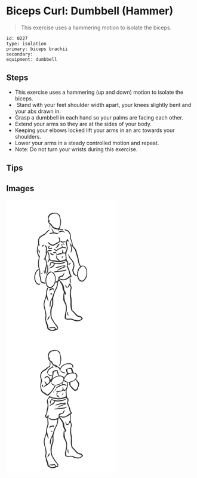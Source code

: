 # Biceps Curl: Dumbbell (Hammer)
> This exercise uses a hammering motion to isolate the biceps.

``` 
id: 0227 
type: isolation 
primary: biceps brachii 
secondary:  
equipment: dumbbell 
``` 

## Steps

 - This exercise uses a hammering (up and down) motion to isolate the biceps.
 -  Stand with your feet shoulder width apart, your knees slightly bent and your abs drawn in.
 - Grasp a dumbbell in each hand so your palms are facing each other.
 - Extend your arms so they are at the sides of your body.
 - Keeping your elbows locked lift your arms in an arc towards your shoulders.
 - Lower your arms in a steady controlled motion and repeat.
 - Note: Do not turn your wrists during this exercise.

## Tips


## Images

<svg width="221pt" height="275pt" viewBox="0 0 221 275" xmlns="http://www.w3.org/2000/svg"><g fill="#FFF"><path d="M0 0h221v275H0V0m84.04 34.69c-.33 5.22-.79 11.46 3.41 15.35-.07 3.02-.09 6.04-.1 9.06.87-3.01 1.46-6.13.74-9.25 2.33 1.86 3.24 4.78 5.14 6.98 3.19 2.42 7.21 3.68 11.22 3.55.27 1.39.77 2.69 1.52 3.89.01-.98.04-2.94.05-3.91 2.98 1.03 6.14 1.69 9.27.8-2.25-1.89-5.34-1.4-8.02-1.88 1.41-3.94 2.14-8.08 2.7-12.22.66-4.53-1.21-8.83-1.83-13.25-.7-4.31-5.05-6.62-9.05-7.07-5.95-.81-13.4 1.52-15.05 7.95m6.76 23.29c1.07 2.73 2.09 5.48 3.28 8.16-2.44.49-4.87.99-7.31 1.43.24.44.74 1.31.98 1.75 4.04-1.14 8.38-1.8 12.44-.35 2.06 1.19 3.8-.57 5.47-1.6-.91.03-2.72.08-3.62.1-2.28-.79-4.66-1.21-7.05-1.49.6-3.55-2.51-5.94-4.16-8.69-.01.17-.03.52-.03.69M77.45 68.64c-4.26 1.69-8.07 4.31-11.29 7.56-2.78 3.68-2.18 8.45-1.96 12.74-1.6 4.83-2.61 9.88-2.71 14.98-.21 5.33 4.86 9.56 3.59 14.97-1.45 6.64-1.75 13.68.33 20.22-6.31 3.01-8.66 10.43-9.09 16.92-.01 5.08 1.41 10.77 5.59 14.02 1.97 1.58 5.97 2.13 6.79-.94-2.4.02-5.32.39-7.06-1.68-4.46-5.1-4.23-12.8-2.2-18.89 1.03-3.49 3.76-5.99 6.45-8.27 1.79 5.11-.52 10.59 1.49 15.63.94 2.93.82 6.07 1.6 9.03 1.68 3.71 6.34 3.52 9.72 4.3-.91-3.52-5.18-2.98-7.89-4.13-.62-3.43-.71-6.97-1.94-10.27-1.33-3.21-.14-6.7-.63-10.03-.65-4.99-2.68-9.73-2.71-14.82-.42-6.07 1.5-11.93 2.24-17.9-.42.37-1.25 1.11-1.67 1.48-1.09-4.18-3.76-8.2-2.8-12.69.53-3.11.82-6.27 1.64-9.32.51.62 1.53 1.85 2.04 2.47-.34-5.86-3.55-13.56 2.19-17.81 3.11-3.54 8.42-4.09 11-8.16 1.95-2.98 5.98-4.28 6.91-7.93-4.01 1.84-6.81 5.27-9.63 8.52m38.72-7.9c3.8 1.94 8.84 3.03 10.62 7.41 2.07 3.21 1.34 7.1 1.66 10.69 1.65 4.02 3.72 8.01 3.3 12.53-.54-.08-1.62-.26-2.16-.34-.48-1.8-1.05-3.58-1.7-5.32-.79 3.99 1.78 7.5 2.64 11.24.04 3.39-1 6.71-.74 10.11 2.63-4.09 3.14-9.44.97-13.84.34-.6.7-1.2 1.06-1.8.77 4.79 5.83 7.05 6.89 11.71 1.85 7.34 4.75 14.42 5.81 21.95.7 3.41 1.77 6.98 4.27 9.55-5.18 4.34-6.83 11.59-6.08 18.07-1.6-.94-3.28-1.76-4.84-2.77-1.23-2.13-2.43-4.43-2.84-6.87.12-4.13 2.69-7.93 1.75-12.15-.18-5.43-4.19-9.42-7.51-13.28-1.73-2.72-2.91-5.78-4.81-8.42.28 3.24 1.36 6.46 3.12 9.19 3.29 3.8 7.06 7.73 7.38 13.05 1.09 4.21-2.96 7.75-2.08 11.94.6 2.33 1.53 4.55 2.19 6.87 2 1.37 4.06 2.66 6 4.12l-.08-2.08c2.74 2.91 2.75 7.38 5.61 10.23 2.22 2.56 6.34 3.5 9.09 1.22 5-3.9 7.21-10.54 6.99-16.72.1-4.42-1.01-9.27-4.37-12.36-2.45-1.75-5.96-2.34-8.63-.72-1.13-3.72-3.57-7.02-3.84-11-.37-3.53-.83-7.06-2.12-10.39-1.52-4.07-1.79-8.53-3.76-12.43-1.42-2.86-4.45-4.5-5.92-7.31-.94-2.93-.88-6.08-1.88-9-.76-2.58-2.46-4.95-2.29-7.75-.02-3.12-.06-6.42-1.82-9.13-2.07-4.21-7.14-7.49-11.88-6.2m-11.4 5.66c3.11-.85 6.18-2.16 9.48-1.93 1.2 1.41 3.08 1.75 4.72 2.42-1.96-1.44-3.77-3.09-5.88-4.31-3.04.08-7.02.62-8.32 3.82m.22 8.06c.34 2.35 1.03 4.63 1.88 6.84-.78 1.64-.71 4.26-2.93 4.64-4.29.97-7.34 5.48-12.02 4.79-3.17-.99-5.27-3.83-8.09-5.44.47 3.82 4.29 6.05 7.53 7.35 5.15 1.39 8.33-3.59 12.86-4.73 1.95-.49 2.86-2.39 3.63-4.05 1.83-3.25-.47-7.12-2.86-9.4m17.04 5.33c-.58 1.69-1.18 3.36-1.78 5.03-2.25-1.31-4.66-.41-7.02-.14-1.32-.32-2.53-.95-3.78-1.46-.18.46-.55 1.38-.73 1.85 3.45 2.17 7.3.99 10.9-.1.39 3.7 1.49 7.28 2.02 10.95.68 3.93-1.8 7.32-3.49 10.63l-3.01.42c-.47-2.4-1.34-4.69-2.29-6.94-.11 2.64-.3 5.29-.91 7.87-3.05.22-6.29-.01-8.86 1.97-1.21-.55-2.42-1.09-3.64-1.61 1.04 3.03 4.28 3.98 6.83 2.12 2.8 0 5.47-.77 7.74-2.41l3 1.26c.33-.64.99-1.91 1.33-2.55.44 4.36 1.01 8.72 1.4 13.09-3.66 2.08-7.84 2.66-11.84 3.77-.55-.77-1.06-1.55-1.56-2.33-1.62-1.29-3.09-2.75-4.46-4.29.1-1.56 1.14-3.29-.01-4.69-.54.14-1.62.43-2.17.58l1.36.76c-1.94 3.58.99 7.91 4.69 8.61-.72.43-1.44.87-2.15 1.3-5.33-1.8-11.68.15-16.23-3.81-.63-2.21-.23-4.6-.54-6.88-.12-3.4-1.81-6.44-3.06-9.51 2.68.54 5.42.37 8.13.28-.7-.79-1.41-1.58-2.18-2.29-1.7.23-3.4.54-5.12.31-.82.84-1.67 1.65-2.44 2.55.78 2.76 2.68 5.11 3.11 7.98.09 2.74.04 5.5.48 8.22-1.22 2.41-2.63 4.71-3.85 7.12 1.64-1.95 5.01-3.14 4.81-6.13 4.26 3.89 10.15 3.12 15.4 4.05 5.81 1.22 11.58-1.03 17.11-2.6 1.13 1.17 2.3 2.31 3.49 3.42-.11 2.63-.79 5.19-1.04 7.8 1.54 4.36 4.01 8.42 4.56 13.09.2 2.31 1.33 4.31 2.73 6.11-4.32 1.77-7.31 5.91-12 6.88-3.29 1-6.55-.59-9.75-1.21 1.18 1.79 3.05 3.2 5.25 3.35 5.69.55 10.99-2.51 15.2-6.05.04 3.49.17 6.99-.07 10.48.54.26 1.6.78 2.14 1.04-.08-3.95-.44-7.89-1.16-11.77.78-.33 2.34-.99 3.11-1.32-.94-2.56-2.85-4.71-3.27-7.45-.88-4.93-3.2-9.44-4.99-14.08.46-1.98 1.33-3.91 1.35-5.96-.02-2.82-3.37-4.16-3.36-6.97-.6-4.37-.81-8.8-.47-13.2.28-3.84 3.54-7.19 2.46-11.16-.86-3.94-1.79-7.92-1.6-11.99 1.63.2 3.24.52 4.86.76-1.38-1.65-2.89-3.21-3.82-5.17-.2.1-.61.31-.81.42m-10.54 10.36c-.53.13-1.59.38-2.11.51 1.84 1.09 2.84 2.75 2.56 4.93-2.13 1.18-4.82 1.18-6.48 3.17-.52.1-1.56.31-2.08.42-.67.87-1.35 1.74-2.02 2.61-1.9-.89-3.75-1.87-5.64-2.77.66 2.95 3.38 4.06 6.01 4.77.54-.82 1.08-1.64 1.63-2.45 3.1-1.38 6.21-2.76 9.31-4.17 2.9.12 5.78.5 8.61 1.13-1.68-2.78-4.86-2.93-7.75-2.83-.62-1.75-1.48-3.4-2.41-5 2.29-.13 4.59-.21 6.89-.24-1.29-.66-2.42-1.9-3.93-1.91-.9.55-1.77 1.16-2.59 1.83m-11.95 5.98c.13.61.27 1.22.4 1.83.59-.74 1.18-1.47 1.76-2.2l1.91-.72c1.31-2.2 2.91-4.22 4.37-6.32-4.43.17-5.04 5.48-8.44 7.41m-27.13-4.22l-.08 3.52c1.64-1.55 3.32-3.06 4.86-4.72-1.61.33-3.2.75-4.78 1.2m5.4.98c.84 1.95 2.49 3.81 2.01 6.09-.5 3.31-.47 6.66-.33 10.01.37 4.83-3.99 8.51-3.54 13.34.49-.82 1.47-2.47 1.97-3.29 2.46 6 2.86 12.97.53 19.07-1.13 4.34-.43 9.83 3 12.98-.55-4.22-2.54-8.52-1.11-12.77 2.06-5.89 1.47-12.4-.44-18.25-.26-1.17-1-2.4-.47-3.61 1.13-3.25 1.71-6.66 2.92-9.88-.34-.42-1-1.26-1.33-1.68.67-4.26 1.34-8.81-1.07-12.7-.54.18-1.61.52-2.14.69m6.12 2.21l.04 2.9c2.43 1.17 5.18 1.97 7.77.74 1.04-3.03-2.37-1.34-3.86-.96-.78-.46-2.34-1.38-3.12-1.83.71-.43 2.12-1.28 2.82-1.71l-.66-1.11c-1 .66-1.99 1.32-2.99 1.97m-19.39 5.11c.47 2.83.03 6.12 2.05 8.43 1.3-3.05.77-6.46-2.05-8.43m29.83 5.53c.07.43.22 1.29.3 1.72 2.4.75 4.85.28 6-2.17-2.1.17-4.2.35-6.3.45m-.34 6.61l1.79-1.79c-2.55-.89-4.91-2.24-7.07-3.86-1 3.45 2.87 4.48 5.28 5.65m20.85.86c-1.92.83-4.21 2.24-2.74 4.6.98-1.5 1.92-3.01 2.74-4.6m-25.24 12.03c-1.26 3-3.38 6.32-1.61 9.57.68-2.7 1.44-5.38 2.63-7.91 1.85.61 3.72 1.18 5.58 1.75-.83 1.87-1.61 3.92-3.37 5.12-2.19 1.74-5.16 2.6-6.59 5.18 4.7-1.68 10.88-3.88 11.28-9.74 3.69.89 7.55 1.12 11.28.36 4.13-.86 8.82-1.47 11.47-5.19-6.82 2.44-14.1 4.62-21.41 3.28-3.08-.82-6.14-1.76-9.26-2.42m35.15 7.15c2.18-1.37 4.41-2.94 5.43-5.41-2.66.76-5.07 2.47-5.43 5.41m-42.2-2.21c.29 6.21-.44 12.39-.25 18.59 2.52-4.23 2.1-9.22 1.87-13.91-.05-1.73-.6-3.29-1.62-4.68m29.31 2.88c2.26 1.62 5.11 1.66 7.75 1.1-1.68-2.83-5.26-.86-7.75-1.1m-13.89 5.09c4.35-.78 8.64-1.94 12.9-3.12l.22.88c.07-1.18.14-2.36.23-3.53-3.94 2.91-9.96 1.81-13.35 5.77m10.93-.13c-2.57 1.15-5.09 2.61-6.74 4.96 2.78-.97 5.25-2.61 7.96-3.74 3.23-1.42 6.73-2.32 9.63-4.4-3.86-.02-7.4 1.64-10.85 3.18m-12.71 6.59c.15.39.43 1.18.58 1.57 4.1-.08 8.09-1.22 12.2-1.24 4.39-.55 9.6-.2 12.64-4.04-8.3 2.26-16.93 2.5-25.42 3.71m-20.69-2.44c-.19 2.82.49 5.54 1.97 7.95-.17-2.71-.53-5.4-.85-8.08-.28.03-.84.1-1.12.13m3.72 15.71c-.77 5.25-.68 11.01 2.16 15.68 1.68 2.53 4.39 5.23 7.74 4.46 5.09-1.63 8.02-6.52 9.5-11.36 1.03-.05 3.09-.17 4.12-.23-1 4.55-1.39 9.39-3.89 13.45-4.09 6.57-4.72 14.67-8.83 21.24-2.6 4.57-3.1 10.02-2.58 15.17 1.97-1.54 1.47-4.13 1.61-6.31-.01-3.27 1.55-6.27 2.99-9.11.13 2.68.47 5.36.33 8.04-.24 3.94-2.6 7.28-3.39 11.08-.81 6.31-.81 12.89 1.35 18.96 3.33 7.3 8.98 13.14 13.04 20-.83.18-2.47.54-3.3.72-1.04-1.2-1.92-2.55-3.02-3.7-2.55.12-5.06.86-7.63.58-1.38-.32-2.41.67-3.45 1.39 3.55.66 7.14.25 10.71.3.43.42 1.29 1.27 1.72 1.69-3.31 2.43-8.13 2.99-11.41.22-2.58-1.46-2.43-4.64-3.13-7.12-1.49-5.26-5.01-10.4-3.67-16.06 1.48-7.48-1.55-14.74-3.09-21.93-1.37-6.48.98-12.92 3.6-18.75 1.35 2.91 1.95 6.28 4.28 8.63-1.02-5.35-2.9-10.5-3.62-15.91.14-3.66 1.43-7.12 2.6-10.55-.14-.22-.42-.66-.56-.89-.22-.11-.66-.34-.89-.46-2.65 5.54-2.36 11.78-3.22 17.71-1.66 4.97-3.64 9.91-4.38 15.14.23 9.05 5.54 17.63 3.55 26.81-1.02 2.73-.12 5.42.78 8.03-.65 2.81.88 5.25 1.92 7.72 1.04 2.32.36 5.19 1.93 7.3 2.51 2.73 6.13 4.27 9.84 4.24 4.04.31 7.13-2.87 11.05-3.29.07-1.48.12-2.96.13-4.44-1.71-2.45-3.3-4.98-5.42-7.1-2.3-3.13-3.97-6.68-6.26-9.82-2.34-5.53-1.84-11.7-1.32-17.53.2-3.54 2.05-6.64 3.04-9.96 1.21-5.75-.94-11.78 1.03-17.42 1.68-4.92 2.62-10.22 5.65-14.55 2.43-4.48 3.16-9.71 3.17-14.75.89-.65 1.63-1.56 2.65-2.01 1.68 3.47 3.87 6.64 5.76 9.99.64 2.83.12 5.94 1.61 8.57.61 1.66 2.06 3.25 1.6 5.12-1.01 4.84-1.47 9.82-1.17 14.74 1.53 4.9 5.17 9.1 5.29 14.42 1.11 7.91-3.37 15.27-2.13 23.2 3.28 2.63 7.48 2.19 11.4 1.93 3.22-.43 5.89 1.6 8.58 3 5.74.82 12.97.45 16.26-5.13-1.13-1.5-2.13-3.14-3.61-4.31-2.18-.95-4.83-.57-6.76-2.13-3.89-2.86-6.27-7.34-10.49-9.85-2.39-8.04-1.12-16.46-1.94-24.67-1.7-6.57-1.29-13.52.24-20.07.16-3.57-1.91-6.77-3.24-9.97-2.25 2.41-3.23 5.61-5.01 8.33-2.18-1.49-3.77-3.56-5.05-5.83.64 2.49.94 6.06 3.94 6.86 2.97-.32 4.35-3.19 5.84-5.36.57 1.63 1.5 3.19 1.6 4.95-1.02 6.89-2.51 14.01-.9 20.91.69 3.98.75 8.04.41 12.05-.55 4.4 1.31 8.54 1.84 12.83 2.77 2.72 5.71 5.31 7.99 8.48 2.44 3.33 6.38 5.3 10.49 5.4.78 1.03 1.53 2.07 2.28 3.12-1.9 1.02-3.74 2.2-5.79 2.9-2.54.05-5.03-.64-7.54-.95-3.05-.89-5.88-2.99-9.23-2.44-3.01.39-6.1.78-9.02-.3-.15-3.8-.18-7.67.75-11.37 1.48-4.66 1.12-9.64.7-14.43-.25-3.4-2.49-6.15-3.45-9.33-1.02-4.98-1.76-10.1-.86-15.15.54.77 1.6 2.3 2.13 3.07 2.03-3.48-.95-6.58-2.07-9.76-1.43-2.89-.44-6.34-1.94-9.19-1.99-3.64-4.34-7.09-7.11-10.18l-.89-.73c-.06-1.73-.65-3.74.25-5.33 1.73-1.14 3.76-1.61 5.8-1.73 2.04-2.33 3.37-5.2 3.87-8.26-1.72 1.83-3.01 4-4.57 5.95-2.59.94-5.26 1.72-7.66 3.11-.07 2.05.17 4.18-.43 6.17-1.56 1.72-3.69 2.73-5.6 3.97.98-6 .93-12.78-3-17.79-1.56-2.29-4.57-2.46-6.94-3.37-5.58 1.94-8.57 7.79-9.66 13.25m-8.17-10.48c-.83 1.24-.57 1.95.78 2.14.84-1.25.58-1.96-.78-2.14m16.28 32.42c-.86 1.48-.53 3.36-.66 5.02.72-3.62 4.23-3.81 7.07-4.68.75 1.07 1.51 2.12 2.33 3.13-.42-1.94-1.04-3.82-1.71-5.68-2.28.91-4.68 1.51-7.03 2.21m1.13 8.79c.19 2.38 2.21 2.23 4.05 2.16-.03-.51-.07-1.52-.09-2.02-1.32-.05-2.64-.1-3.96-.14m34.09 37.74c-.26 2.83.04 5.76 2.5 7.59-.55-2.5-1.07-5.02-.91-7.58-.4-.01-1.19-.01-1.59-.01m-39.68 16.24c2.35-2.52 3.66-5.72 4.99-8.84-3.15 1.44-5.43 5.4-4.99 8.84z"/><path d="M89.59 30.66c3.56-2.56 8.15-2.33 12.31-2.16 2 1.87 4.64 3.61 5 6.57.81 4.6 2.47 9.26 1.29 13.95-.7 2.82-.6 6.17-2.66 8.42-3.11 1.88-6.48-.67-9.41-1.75-2.42-.88-3.52-3.34-4.77-5.37-1.53-1.58-3.41-2.77-5.02-4.26.53-1.47 1.07-2.93 1.6-4.39-.68.04-2.04.13-2.71.18-.47-4.11.65-8.88 4.37-11.19zM147.08 139.12c1.68-2.71 4.67-4.06 7.3-5.63 2.52 1.87 5.17 3.96 5.97 7.18 1.95 6.46.99 14.13-3.37 19.43-1.52 1.72-3.63 3.32-6.07 2.75-3.83-1.18-5.76-5.24-6.35-8.93-.64-5.01-.15-10.41 2.52-14.8zM90.36 145.61c3.25 1.89 6.26 4.59 7.04 8.45 1.03 5.86.93 12.53-2.68 17.54-1.82 2.31-4.48 4.74-7.67 4.13-2.73-.5-4.46-3.02-5.42-5.43-2.2-5.69-1.63-12.3 1.05-17.73 1.57-3.24 4.72-5.16 7.68-6.96z"/></g><g fill="#333"><path d="M84.04 34.69c1.65-6.43 9.1-8.76 15.05-7.95 4 .45 8.35 2.76 9.05 7.07.62 4.42 2.49 8.72 1.83 13.25-.56 4.14-1.29 8.28-2.7 12.22 2.68.48 5.77-.01 8.02 1.88-3.13.89-6.29.23-9.27-.8-.01.97-.04 2.93-.05 3.91-.75-1.2-1.25-2.5-1.52-3.89-4.01.13-8.03-1.13-11.22-3.55-1.9-2.2-2.81-5.12-5.14-6.98.72 3.12.13 6.24-.74 9.25.01-3.02.03-6.04.1-9.06-4.2-3.89-3.74-10.13-3.41-15.35m5.55-4.03c-3.72 2.31-4.84 7.08-4.37 11.19.67-.05 2.03-.14 2.71-.18-.53 1.46-1.07 2.92-1.6 4.39 1.61 1.49 3.49 2.68 5.02 4.26 1.25 2.03 2.35 4.49 4.77 5.37 2.93 1.08 6.3 3.63 9.41 1.75 2.06-2.25 1.96-5.6 2.66-8.42 1.18-4.69-.48-9.35-1.29-13.95-.36-2.96-3-4.7-5-6.57-4.16-.17-8.75-.4-12.31 2.16z"/><path d="M90.8 57.98c0-.17.02-.52.03-.69 1.65 2.75 4.76 5.14 4.16 8.69 2.39.28 4.77.7 7.05 1.49.9-.02 2.71-.07 3.62-.1-1.67 1.03-3.41 2.79-5.47 1.6-4.06-1.45-8.4-.79-12.44.35-.24-.44-.74-1.31-.98-1.75 2.44-.44 4.87-.94 7.31-1.43-1.19-2.68-2.21-5.43-3.28-8.16zM77.45 68.64c2.82-3.25 5.62-6.68 9.63-8.52-.93 3.65-4.96 4.95-6.91 7.93-2.58 4.07-7.89 4.62-11 8.16-5.74 4.25-2.53 11.95-2.19 17.81-.51-.62-1.53-1.85-2.04-2.47-.82 3.05-1.11 6.21-1.64 9.32-.96 4.49 1.71 8.51 2.8 12.69.42-.37 1.25-1.11 1.67-1.48-.74 5.97-2.66 11.83-2.24 17.9.03 5.09 2.06 9.83 2.71 14.82.49 3.33-.7 6.82.63 10.03 1.23 3.3 1.32 6.84 1.94 10.27 2.71 1.15 6.98.61 7.89 4.13-3.38-.78-8.04-.59-9.72-4.3-.78-2.96-.66-6.1-1.6-9.03-2.01-5.04.3-10.52-1.49-15.63-2.69 2.28-5.42 4.78-6.45 8.27-2.03 6.09-2.26 13.79 2.2 18.89 1.74 2.07 4.66 1.7 7.06 1.68-.82 3.07-4.82 2.52-6.79.94-4.18-3.25-5.6-8.94-5.59-14.02.43-6.49 2.78-13.91 9.09-16.92-2.08-6.54-1.78-13.58-.33-20.22 1.27-5.41-3.8-9.64-3.59-14.97.1-5.1 1.11-10.15 2.71-14.98-.22-4.29-.82-9.06 1.96-12.74 3.22-3.25 7.03-5.87 11.29-7.56zM116.17 60.74c4.74-1.29 9.81 1.99 11.88 6.2 1.76 2.71 1.8 6.01 1.82 9.13-.17 2.8 1.53 5.17 2.29 7.75 1 2.92.94 6.07 1.88 9 1.47 2.81 4.5 4.45 5.92 7.31 1.97 3.9 2.24 8.36 3.76 12.43 1.29 3.33 1.75 6.86 2.12 10.39.27 3.98 2.71 7.28 3.84 11 2.67-1.62 6.18-1.03 8.63.72 3.36 3.09 4.47 7.94 4.37 12.36.22 6.18-1.99 12.82-6.99 16.72-2.75 2.28-6.87 1.34-9.09-1.22-2.86-2.85-2.87-7.32-5.61-10.23l.08 2.08c-1.94-1.46-4-2.75-6-4.12-.66-2.32-1.59-4.54-2.19-6.87-.88-4.19 3.17-7.73 2.08-11.94-.32-5.32-4.09-9.25-7.38-13.05-1.76-2.73-2.84-5.95-3.12-9.19 1.9 2.64 3.08 5.7 4.81 8.42 3.32 3.86 7.33 7.85 7.51 13.28.94 4.22-1.63 8.02-1.75 12.15.41 2.44 1.61 4.74 2.84 6.87 1.56 1.01 3.24 1.83 4.84 2.77-.75-6.48.9-13.73 6.08-18.07-2.5-2.57-3.57-6.14-4.27-9.55-1.06-7.53-3.96-14.61-5.81-21.95-1.06-4.66-6.12-6.92-6.89-11.71-.36.6-.72 1.2-1.06 1.8 2.17 4.4 1.66 9.75-.97 13.84-.26-3.4.78-6.72.74-10.11-.86-3.74-3.43-7.25-2.64-11.24.65 1.74 1.22 3.52 1.7 5.32.54.08 1.62.26 2.16.34.42-4.52-1.65-8.51-3.3-12.53-.32-3.59.41-7.48-1.66-10.69-1.78-4.38-6.82-5.47-10.62-7.41m30.91 78.38c-2.67 4.39-3.16 9.79-2.52 14.8.59 3.69 2.52 7.75 6.35 8.93 2.44.57 4.55-1.03 6.07-2.75 4.36-5.3 5.32-12.97 3.37-19.43-.8-3.22-3.45-5.31-5.97-7.18-2.63 1.57-5.62 2.92-7.3 5.63z"/><path d="M104.77 66.4c1.3-3.2 5.28-3.74 8.32-3.82 2.11 1.22 3.92 2.87 5.88 4.31-1.64-.67-3.52-1.01-4.72-2.42-3.3-.23-6.37 1.08-9.48 1.93zM104.99 74.46c2.39 2.28 4.69 6.15 2.86 9.4-.77 1.66-1.68 3.56-3.63 4.05-4.53 1.14-7.71 6.12-12.86 4.73-3.24-1.3-7.06-3.53-7.53-7.35 2.82 1.61 4.92 4.45 8.09 5.44 4.68.69 7.73-3.82 12.02-4.79 2.22-.38 2.15-3 2.93-4.64-.85-2.21-1.54-4.49-1.88-6.84z"/><path d="M122.03 79.79c.2-.11.61-.32.81-.42.93 1.96 2.44 3.52 3.82 5.17-1.62-.24-3.23-.56-4.86-.76-.19 4.07.74 8.05 1.6 11.99 1.08 3.97-2.18 7.32-2.46 11.16-.34 4.4-.13 8.83.47 13.2-.01 2.81 3.34 4.15 3.36 6.97-.02 2.05-.89 3.98-1.35 5.96 1.79 4.64 4.11 9.15 4.99 14.08.42 2.74 2.33 4.89 3.27 7.45-.77.33-2.33.99-3.11 1.32.72 3.88 1.08 7.82 1.16 11.77-.54-.26-1.6-.78-2.14-1.04.24-3.49.11-6.99.07-10.48-4.21 3.54-9.51 6.6-15.2 6.05-2.2-.15-4.07-1.56-5.25-3.35 3.2.62 6.46 2.21 9.75 1.21 4.69-.97 7.68-5.11 12-6.88-1.4-1.8-2.53-3.8-2.73-6.11-.55-4.67-3.02-8.73-4.56-13.09.25-2.61.93-5.17 1.04-7.8a93.816 93.816 0 0 1-3.49-3.42c-5.53 1.57-11.3 3.82-17.11 2.6-5.25-.93-11.14-.16-15.4-4.05.2 2.99-3.17 4.18-4.81 6.13 1.22-2.41 2.63-4.71 3.85-7.12-.44-2.72-.39-5.48-.48-8.22-.43-2.87-2.33-5.22-3.11-7.98.77-.9 1.62-1.71 2.44-2.55 1.72.23 3.42-.08 5.12-.31.77.71 1.48 1.5 2.18 2.29-2.71.09-5.45.26-8.13-.28 1.25 3.07 2.94 6.11 3.06 9.51.31 2.28-.09 4.67.54 6.88 4.55 3.96 10.9 2.01 16.23 3.81.71-.43 1.43-.87 2.15-1.3-3.7-.7-6.63-5.03-4.69-8.61l-1.36-.76c.55-.15 1.63-.44 2.17-.58 1.15 1.4.11 3.13.01 4.69 1.37 1.54 2.84 3 4.46 4.29.5.78 1.01 1.56 1.56 2.33 4-1.11 8.18-1.69 11.84-3.77-.39-4.37-.96-8.73-1.4-13.09-.34.64-1 1.91-1.33 2.55l-3-1.26c-2.27 1.64-4.94 2.41-7.74 2.41-2.55 1.86-5.79.91-6.83-2.12 1.22.52 2.43 1.06 3.64 1.61 2.57-1.98 5.81-1.75 8.86-1.97.61-2.58.8-5.23.91-7.87.95 2.25 1.82 4.54 2.29 6.94l3.01-.42c1.69-3.31 4.17-6.7 3.49-10.63-.53-3.67-1.63-7.25-2.02-10.95-3.6 1.09-7.45 2.27-10.9.1.18-.47.55-1.39.73-1.85 1.25.51 2.46 1.14 3.78 1.46 2.36-.27 4.77-1.17 7.02.14.6-1.67 1.2-3.34 1.78-5.03z"/><path d="M111.49 90.15c.82-.67 1.69-1.28 2.59-1.83 1.51.01 2.64 1.25 3.93 1.91-2.3.03-4.6.11-6.89.24.93 1.6 1.79 3.25 2.41 5 2.89-.1 6.07.05 7.75 2.83-2.83-.63-5.71-1.01-8.61-1.13-3.1 1.41-6.21 2.79-9.31 4.17-.55.81-1.09 1.63-1.63 2.45-2.63-.71-5.35-1.82-6.01-4.77 1.89.9 3.74 1.88 5.64 2.77.67-.87 1.35-1.74 2.02-2.61.52-.11 1.56-.32 2.08-.42 1.66-1.99 4.35-1.99 6.48-3.17.28-2.18-.72-3.84-2.56-4.93.52-.13 1.58-.38 2.11-.51z"/><path d="M99.54 96.13c3.4-1.93 4.01-7.24 8.44-7.41-1.46 2.1-3.06 4.12-4.37 6.32l-1.91.72c-.58.73-1.17 1.46-1.76 2.2-.13-.61-.27-1.22-.4-1.83zM72.41 91.91c1.58-.45 3.17-.87 4.78-1.2-1.54 1.66-3.22 3.17-4.86 4.72l.08-3.52zM77.81 92.89c.53-.17 1.6-.51 2.14-.69 2.41 3.89 1.74 8.44 1.07 12.7.33.42.99 1.26 1.33 1.68-1.21 3.22-1.79 6.63-2.92 9.88-.53 1.21.21 2.44.47 3.61 1.91 5.85 2.5 12.36.44 18.25-1.43 4.25.56 8.55 1.11 12.77-3.43-3.15-4.13-8.64-3-12.98 2.33-6.1 1.93-13.07-.53-19.07-.5.82-1.48 2.47-1.97 3.29-.45-4.83 3.91-8.51 3.54-13.34-.14-3.35-.17-6.7.33-10.01.48-2.28-1.17-4.14-2.01-6.09zM83.93 95.1c1-.65 1.99-1.31 2.99-1.97l.66 1.11c-.7.43-2.11 1.28-2.82 1.71.78.45 2.34 1.37 3.12 1.83 1.49-.38 4.9-2.07 3.86.96-2.59 1.23-5.34.43-7.77-.74l-.04-2.9zM64.54 100.21c2.82 1.97 3.35 5.38 2.05 8.43-2.02-2.31-1.58-5.6-2.05-8.43zM94.37 105.74c2.1-.1 4.2-.28 6.3-.45-1.15 2.45-3.6 2.92-6 2.17-.08-.43-.23-1.29-.3-1.72zM94.03 112.35c-2.41-1.17-6.28-2.2-5.28-5.65 2.16 1.62 4.52 2.97 7.07 3.86l-1.79 1.79zM114.88 113.21c-.82 1.59-1.76 3.1-2.74 4.6-1.47-2.36.82-3.77 2.74-4.6zM89.64 125.24c3.12.66 6.18 1.6 9.26 2.42 7.31 1.34 14.59-.84 21.41-3.28-2.65 3.72-7.34 4.33-11.47 5.19-3.73.76-7.59.53-11.28-.36-.4 5.86-6.58 8.06-11.28 9.74 1.43-2.58 4.4-3.44 6.59-5.18 1.76-1.2 2.54-3.25 3.37-5.12-1.86-.57-3.73-1.14-5.58-1.75-1.19 2.53-1.95 5.21-2.63 7.91-1.77-3.25.35-6.57 1.61-9.57zM124.79 132.39c.36-2.94 2.77-4.65 5.43-5.41-1.02 2.47-3.25 4.04-5.43 5.41zM82.59 130.18c1.02 1.39 1.57 2.95 1.62 4.68.23 4.69.65 9.68-1.87 13.91-.19-6.2.54-12.38.25-18.59zM111.9 133.06c2.49.24 6.07-1.73 7.75 1.1-2.64.56-5.49.52-7.75-1.1zM98.01 138.15c3.39-3.96 9.41-2.86 13.35-5.77-.09 1.17-.16 2.35-.23 3.53l-.22-.88c-4.26 1.18-8.55 2.34-12.9 3.12zM108.94 138.02c3.45-1.54 6.99-3.2 10.85-3.18-2.9 2.08-6.4 2.98-9.63 4.4-2.71 1.13-5.18 2.77-7.96 3.74 1.65-2.35 4.17-3.81 6.74-4.96zM96.23 144.61c8.49-1.21 17.12-1.45 25.42-3.71-3.04 3.84-8.25 3.49-12.64 4.04-4.11.02-8.1 1.16-12.2 1.24-.15-.39-.43-1.18-.58-1.57zM75.54 142.17c.28-.03.84-.1 1.12-.13.32 2.68.68 5.37.85 8.08a13.326 13.326 0 0 1-1.97-7.95z"/><path d="M79.26 157.88c1.09-5.46 4.08-11.31 9.66-13.25 2.37.91 5.38 1.08 6.94 3.37 3.93 5.01 3.98 11.79 3 17.79 1.91-1.24 4.04-2.25 5.6-3.97.6-1.99.36-4.12.43-6.17 2.4-1.39 5.07-2.17 7.66-3.11 1.56-1.95 2.85-4.12 4.57-5.95-.5 3.06-1.83 5.93-3.87 8.26-2.04.12-4.07.59-5.8 1.73-.9 1.59-.31 3.6-.25 5.33l.89.73c2.77 3.09 5.12 6.54 7.11 10.18 1.5 2.85.51 6.3 1.94 9.19 1.12 3.18 4.1 6.28 2.07 9.76-.53-.77-1.59-2.3-2.13-3.07-.9 5.05-.16 10.17.86 15.15.96 3.18 3.2 5.93 3.45 9.33.42 4.79.78 9.77-.7 14.43-.93 3.7-.9 7.57-.75 11.37 2.92 1.08 6.01.69 9.02.3 3.35-.55 6.18 1.55 9.23 2.44 2.51.31 5 1 7.54.95 2.05-.7 3.89-1.88 5.79-2.9-.75-1.05-1.5-2.09-2.28-3.12-4.11-.1-8.05-2.07-10.49-5.4-2.28-3.17-5.22-5.76-7.99-8.48-.53-4.29-2.39-8.43-1.84-12.83.34-4.01.28-8.07-.41-12.05-1.61-6.9-.12-14.02.9-20.91-.1-1.76-1.03-3.32-1.6-4.95-1.49 2.17-2.87 5.04-5.84 5.36-3-.8-3.3-4.37-3.94-6.86 1.28 2.27 2.87 4.34 5.05 5.83 1.78-2.72 2.76-5.92 5.01-8.33 1.33 3.2 3.4 6.4 3.24 9.97-1.53 6.55-1.94 13.5-.24 20.07.82 8.21-.45 16.63 1.94 24.67 4.22 2.51 6.6 6.99 10.49 9.85 1.93 1.56 4.58 1.18 6.76 2.13 1.48 1.17 2.48 2.81 3.61 4.31-3.29 5.58-10.52 5.95-16.26 5.13-2.69-1.4-5.36-3.43-8.58-3-3.92.26-8.12.7-11.4-1.93-1.24-7.93 3.24-15.29 2.13-23.2-.12-5.32-3.76-9.52-5.29-14.42-.3-4.92.16-9.9 1.17-14.74.46-1.87-.99-3.46-1.6-5.12-1.49-2.63-.97-5.74-1.61-8.57-1.89-3.35-4.08-6.52-5.76-9.99-1.02.45-1.76 1.36-2.65 2.01-.01 5.04-.74 10.27-3.17 14.75-3.03 4.33-3.97 9.63-5.65 14.55-1.97 5.64.18 11.67-1.03 17.42-.99 3.32-2.84 6.42-3.04 9.96-.52 5.83-1.02 12 1.32 17.53 2.29 3.14 3.96 6.69 6.26 9.82 2.12 2.12 3.71 4.65 5.42 7.1-.01 1.48-.06 2.96-.13 4.44-3.92.42-7.01 3.6-11.05 3.29-3.71.03-7.33-1.51-9.84-4.24-1.57-2.11-.89-4.98-1.93-7.3-1.04-2.47-2.57-4.91-1.92-7.72-.9-2.61-1.8-5.3-.78-8.03 1.99-9.18-3.32-17.76-3.55-26.81.74-5.23 2.72-10.17 4.38-15.14.86-5.93.57-12.17 3.22-17.71.23.12.67.35.89.46.14.23.42.67.56.89-1.17 3.43-2.46 6.89-2.6 10.55.72 5.41 2.6 10.56 3.62 15.91-2.33-2.35-2.93-5.72-4.28-8.63-2.62 5.83-4.97 12.27-3.6 18.75 1.54 7.19 4.57 14.45 3.09 21.93-1.34 5.66 2.18 10.8 3.67 16.06.7 2.48.55 5.66 3.13 7.12 3.28 2.77 8.1 2.21 11.41-.22-.43-.42-1.29-1.27-1.72-1.69-3.57-.05-7.16.36-10.71-.3 1.04-.72 2.07-1.71 3.45-1.39 2.57.28 5.08-.46 7.63-.58 1.1 1.15 1.98 2.5 3.02 3.7.83-.18 2.47-.54 3.3-.72-4.06-6.86-9.71-12.7-13.04-20-2.16-6.07-2.16-12.65-1.35-18.96.79-3.8 3.15-7.14 3.39-11.08.14-2.68-.2-5.36-.33-8.04-1.44 2.84-3 5.84-2.99 9.11-.14 2.18.36 4.77-1.61 6.31-.52-5.15-.02-10.6 2.58-15.17 4.11-6.57 4.74-14.67 8.83-21.24 2.5-4.06 2.89-8.9 3.89-13.45-1.03.06-3.09.18-4.12.23-1.48 4.84-4.41 9.73-9.5 11.36-3.35.77-6.06-1.93-7.74-4.46-2.84-4.67-2.93-10.43-2.16-15.68m11.1-12.27c-2.96 1.8-6.11 3.72-7.68 6.96-2.68 5.43-3.25 12.04-1.05 17.73.96 2.41 2.69 4.93 5.42 5.43 3.19.61 5.85-1.82 7.67-4.13 3.61-5.01 3.71-11.68 2.68-17.54-.78-3.86-3.79-6.56-7.04-8.45zM71.09 147.4c1.36.18 1.62.89.78 2.14-1.35-.19-1.61-.9-.78-2.14z"/><path d="M87.37 179.82c2.35-.7 4.75-1.3 7.03-2.21.67 1.86 1.29 3.74 1.71 5.68-.82-1.01-1.58-2.06-2.33-3.13-2.84.87-6.35 1.06-7.07 4.68.13-1.66-.2-3.54.66-5.02zM88.5 188.61c1.32.04 2.64.09 3.96.14.02.5.06 1.51.09 2.02-1.84.07-3.86.22-4.05-2.16zM122.59 226.35c.4 0 1.19 0 1.59.01-.16 2.56.36 5.08.91 7.58-2.46-1.83-2.76-4.76-2.5-7.59zM82.91 242.59c-.44-3.44 1.84-7.4 4.99-8.84-1.33 3.12-2.64 6.32-4.99 8.84z"/></g></svg>
<svg width="221pt" height="275pt" viewBox="0 0 221 275" xmlns="http://www.w3.org/2000/svg"><g fill="#FFF"><path d="M0 0h221v275H0V0m85.85 31.82c-3.29 4.41-1.35 10.04-.83 14.98.92 1.05 1.83 2.09 2.76 3.14-.11 3.27-.28 6.54-.89 9.75-4.19 1.01-6.51 5-10.38 6.62-4.54 2-7.51 6.64-8.13 11.48-1.15 4.22 2.34 8.1 1.21 12.29-1.63 6.44-1.52 13.37.8 19.62 1.49 3.13 5.17 4.08 7.55 6.36 1.96 1.82 5.15 3.59 7.62 1.7 5.66-5.54 10.08-12.23 13.88-19.16l-2.35.52c-3.69 6.65-7.72 13.71-14.64 17.49-2.35-2.11-5.03-3.78-7.73-5.38-4.28-3.26-5.21-9.23-4.65-14.27.16-3.09 1.93-5.95 1.71-9.04-1.58-4.55-2.72-9.86-.35-14.34 2.32-4.55 8.13-5.24 11.12-9.13 1.38-1.78 3.36-2.89 5.42-3.72.74-3.56 1.05-7.21.62-10.84 2.1 1.9 3.13 4.57 4.73 6.84 1.45 2.15 4.95 1.36 6.47 2.89-1.07.15-2.03.52-2.89 1.12 2.72.64 5.9.18 8.16 2.16 1.97 1.41 1.88 4.11 2.78 6.15 1.95-4.19 3.69-9.01 8.09-11.25 4.5-2.39 10.64-4.2 15.15-.89 2.05 1.25 1.74 3.92 2.35 5.92 2.88-2.45.54-6.68-2.22-8.11-4.64-2.1-10-.91-14.47 1.05-3.84 1.76-7.72 4.83-8.11 9.36-.78-3.04-3.47-4.74-6.36-5.4l-.16-.82c2.02-.84 5.59.48 6.56-2.06.76-3.2 1.21-6.46 1.68-9.71.71-4.18-1.21-8.14-1.7-12.23-.3-4.32-4.47-7.7-8.71-7.62-5.01-.55-10.88.18-14.09 4.53m5 25.39c.41.56 1.24 1.68 1.65 2.24l-.63 1.94c-4.9 1.54-8.64 5.6-10.02 10.52 1.06 2.17 1.54 5.1 3.99 6.19 2.32.75 4.85.65 7.12 1.62-.72 1.19-2.14 3.56-2.85 4.75.77-.1 2.32-.29 3.09-.38-1.22 1.01-2.72 1.57-4.19 2.14l1.53 2.27c-2.46-2.93-3.54-7.2-7.38-8.75-3.08-1.11-5.27 1.69-6.64 3.98 1.2-.13 2.37-.39 3.52-.79l-.48 1.77c.39-1.33.81-2.64 1.35-3.92 3.3.91 5.99 3.5 5.66 7.12 1.09 3.79-2.3 6.21-4.93 8.14-1.22-2-1.5-5.44-4.41-5.7-.16-.28-.49-.84-.65-1.12.09.34.28 1.03.38 1.37 1.14 1.85 1.94 3.87 2.72 5.89-1.97 1.63-4.07 3.28-5.03 5.75 2.18-1.44 4.3-3.01 6.76-3.96 3.23-2.74 7.66-4.82 8.31-9.51-.04 1.2-.07 2.39-.09 3.59l1.23-.03c.6-4.97 4.39-9.29 9.15-10.72 3.92-1.6 8.84-2.67 12.65-.29 2.85 1.7 3.05 5.85 1.03 8.27-3.32 5.35-9.89 6.98-15.74 7.66-3.13-.53-5.59-2.5-7.96-4.47.89 1.69 1.66 3.84 3.67 4.5 6.57 2.73 13.84-.45 19.29-4.23-.29.96-.88 2.89-1.17 3.85l-3.57.12c-1.21 1.29-2.68 2.23-4.3 2.91-1.27 1.15-2.66 2.17-4.25 2.83.78.44 1.57.88 2.36 1.33.75-.92 1.5-1.84 2.26-2.75l2.52-.4 1.42-1.7c1.85-.31 3.63-.92 5.22-1.92 2.73.2 5.43.67 8.07 1.42-1.21-3.31-4.95-2.84-7.78-2.95l-.52-3c.73-1.08 1.46-2.17 2.19-3.27 2.1.86 4.21 1.69 6.32 2.52.24 2.29.72 4.6.5 6.92-.38 3.21-2.51 5.78-4.1 8.48l-2.77-.48c-.24-2.16-.9-4.23-1.7-6.24-.34 2.27-.15 4.74-1.19 6.84-1.33 2.19-4.31.59-6.34 1.48-2.07 1.05-4.31.68-6.5.39 1.46.9 2.97 3.16 4.94 2.19 3.05-1.76 7.06-.53 9.61-3.34 1.02.4 2.03.8 3.04 1.22.54-.57 1.64-1.71 2.19-2.27l.28 5.46-1.77.31c.45.12 1.35.35 1.8.47.2 2.17.38 4.34.53 6.51-4.35 2.43-9.32 3.28-14.19 3.96-3.7-.48-7.35-1.45-11.12-1.37-3.05.13-5.6-1.82-8.05-3.36-1.53 2.95-3.5 5.64-5 8.59-.82 3.07.81 6.07 1.05 9.11.58 5.12-2.01 9.84-2.15 14.91-.1 2.67-.84 5.38-3.23 6.91.03 2.42 2.02 3.95 3.42 5.68.5-.37 1.51-1.09 2.02-1.46-1.22 5.65 1.25 11.58-1.01 17.04-1.71 4.67-1.81 9.67-2.28 14.56-1.99 6.94-5.75 14.05-3.76 21.45 1.89 7.89 4.75 16.16 2.12 24.26.52 1.62 1.06 3.24 1.6 4.86-1.06 3.97 2.33 7.13 2.56 10.96.09 2.3.93 4.61 3.08 5.74 3.46 2.98 8.35 2.71 12.58 2.07 1.62-1.5 3.77-1.91 5.8-2.55 1.48-1.11.8-3.12.86-4.68-2.32-3.66-5.73-6.5-7.64-10.42-1.66-3.44-4.49-6.39-5.02-10.3-1.28-5.01-.61-10.23.09-15.27.51-3.65 2.8-6.83 2.97-10.56.41-4.83-.9-9.77.4-14.52.9-3.84 2.5-7.45 3.57-11.23 1.82-3.35 4.13-6.55 4.64-10.45 1.07-3.24-.25-7.21 2.15-9.95 3.01.78 3.86 4.39 5.66 6.57 3.07 3.54 1.26 8.64 3.66 12.44 1.58 2.98 2.69 6.18 4.25 9.18 2.45-3.04-.18-6.23-1.38-9.12-1.47-2.82-.92-6.12-1.87-9.09-2.35-4.81-5.57-9.14-8.88-13.33 2.68.48 5.04 2.42 7.86 2.08 4.95-.31 9.38-2.94 13.15-5.99.29 4.31.5 8.62.82 12.93l-2.02-.04c-.76 2.33-1.15 4.99-3.03 6.75-2.74-.17-4.01-2.84-4.87-5.07-.17.07-.52.2-.69.26.97 2.16 1.27 5.13 3.66 6.24 3.38.41 4.74-3.31 6.25-5.6 3.6 4.87.08 10.51.47 15.86-1.25 6.05 1.51 11.89 1.15 17.94-.36 5.82-.35 11.84 1.77 17.35 2.86 2.85 5.86 5.56 8.25 8.84 2.39 3.15 6.23 4.73 10.08 5.07.73.94 1.45 1.89 2.16 2.86-1.1.61-2.19 1.24-3.28 1.87-2.88 2.03-6.49.24-9.71.55-1.48-.74-2.94-1.51-4.46-2.17-4.7-2.08-10.63 1.7-14.72-1.97.41-4.46.36-9.07 2.01-13.3.11-4.08.33-8.18-.13-12.25-.41-3.59-3.45-6.23-3.75-9.84-.6-4.52-1.74-9.11-.51-13.64-.74-.08-1.64-.2-1.92.7-.77 3.75-.92 7.62-.82 11.44 1.26 5.1 5.31 9.21 5.55 14.65 1.68 7.93-4.1 15.45-1.91 23.32 2.81 2.86 6.96 2.38 10.54 1.74 4.04-.73 7.04 3.11 10.97 3.12 1.94.07 3.85.64 5.79.54 3.22-1.25 7.03-2.21 8.56-5.68-1.19-1.37-2.25-2.87-3.68-4-2.72-.6-5.69-.91-7.75-3.03-3.09-3-5.61-6.55-9.06-9.19-3.08-5.83-1.69-12.72-2.13-19.04.47-5.46-2.34-10.71-1.07-16.13-.68-2.8.08-5.55.77-8.25 1.02-3.28-1.61-6.19-1.39-9.44.08-4.55-.06-9.1-.84-13.59 1.57-.73 2.58-1.96 2.67-3.72-3.47-2.06-2.7-6.37-4.05-9.63-1.29-3.34-2.84-6.61-3.73-10.08.67-2.61 1.27-5.25.94-7.97-1.15-1.23-2.94-2.19-2.99-4.07-.8-4.28-1.2-8.66-.86-13.01.3-3.16 2.13-5.9 2.81-8.97.25-2.36-.45-4.68-.86-6.98l3.33.15c-.16 2.88.08 5.87 2.01 8.17 2.82 3.29 5.61 6.81 9.43 8.99 2.34-.75 5.35-1.49 6.02-4.25.99-4.27 4.11-8.55 2.05-12.96-2.02-2.09-3.68-4.48-5.66-6.61 1.26-2.51 3.55-5.36 2.22-8.29-1.09-3.07-4.27-4.59-7.34-4.82-.93-2.98-1.91-5.93-2.8-8.92-4.27-1.72-9.38.2-12.67 3.12.57 1.6.97 3.26 1.07 4.97l.6.09c.51 1.01 1 2.03 1.47 3.06l-1.57-1.06c.96 4.12-5.23 5.15-4.66 9.43-1.99-4.25-6.87-5.05-11.08-4.83-.22-3.81-1.35-7.5-2.79-11.01-3.22-.01-6.43.82-9.3 2.26-1.16 2.82-.53 5.97-.64 8.92-3.67-.55-7.33-1.52-9.82-4.49.78-6.16 5.82-10.68 11.64-12.15.04-.14.13-.43.17-.57-1.36-1.31-2.57-2.79-3.97-4.06m17.87 10.46c.56 4.31 4.99 5.2 8.52 5.87.4.35 1.18 1.06 1.58 1.41-.68-1.26-1.11-3.21-2.88-3.21-3.03-.05-5.14-2.17-7.22-4.07m-34.33 34.32c-.08-2.07-.61-4.07-1.41-5.97-2.44 1.75-.6 4.85 1.41 5.97m22.41 6.03c2.16.51 3.46-1.1 4.11-2.89-1.59.61-2.93 1.67-4.11 2.89m-2.43 3c.09 3.36 2.95-1.56 0 0m6.79 1.84c-.35 1.61.27 2.26 1.86 1.95.35-1.63-.27-2.28-1.86-1.95m10.99 5.36c1.25-1.32 2.29-2.83 3.02-4.5-1.93.75-3.52 2.23-3.02 4.5m-11.4-2.72c.07 3.43 3.14 7.78 6.99 6.88-2.44-2.18-4.79-4.45-6.99-6.88m24.88 118.87c-.61-2.83-1.08-5.68-1.35-8.56-2.02 2.73-1.28 6.51 1.35 8.56z"/><path d="M88.99 31.77c3.63-3.22 8.68-3.35 13.26-3.16 1.59 1.43 3.37 2.74 4.47 4.61 2.41 7.83 3.47 16.72-.33 24.26-2.72 2.32-6.58.04-9.46-1.05-2.88-.85-4.03-3.82-5.05-6.33-1.71-1.04-3.4-2.14-5.06-3.26.37-1.66.8-3.3 1.24-4.93-.61.15-1.83.44-2.44.59-.3-3.78.04-8.29 3.37-10.73zM122.29 67.11c.65-.88 1.41-1.66 2.15-2.47 1.9.18 3.83.21 5.71.61.31 1.03.57 2.07.79 3.13.52 1.41 1.45 2.37 2.8 2.88-1.57.7-3.15 1.37-4.75 2-1.66-.08-3.31-.1-4.97-.13-.44-2.04-1.42-3.96-1.73-6.02zM95.45 70.53c1.98-.49 3.96-.97 5.94-1.44 1.03 3.4 2.05 6.79 3.21 10.15-.89.07-2.67.22-3.55.3-2.71 1.34-5.46 2.66-7.85 4.55 1.34-4.41 1.49-9.04 2.25-13.56zM128.16 74.76c3.63-.86 8.08-1.63 11.13 1.07 2.33 1.87 2.19 5.58.39 7.77-3.11 5.08-9.22 6.66-14.69 7.69-3.37-.18-6-2.14-8.68-3.93 1.05-6.02 5.69-11.53 11.85-12.6z"/><path d="M128.66 91.92c3.92-1.11 7.73-2.75 10.79-5.5 1.83 3.13 4.05 6.05 5.39 9.44-.47 3.14-1.73 6.12-2.99 9.01-.59 1.51-2.51 1.93-3.96 1.77-2.98-2.68-6.13-5.22-8.61-8.39-.1-2.12-.33-4.23-.62-6.33zM87.1 121.64c3.98 2.99 8.86 3.31 13.62 3.75 6.46 2.12 12.9-.65 19.06-2.44 1.07 1.12 2.16 2.23 3.28 3.31.32 2.66-.22 5.28-1.03 7.8 2.2 4.81 4.61 9.66 5.19 14.99.21 1.8 1.47 3.16 2.47 4.59-4.01 1.45-6.68 5.13-10.74 6.48-3.95 1.95-8.13-.43-12.15-.77.83-3.35 4.37-3.78 7.15-4.53 2.26-1.94 3.15-5.15 3.7-8-1.97 1.89-3.33 4.28-4.61 6.66-2.36.34-4.71.84-6.83 1.95-1.11 2.19-.8 4.82-1.28 7.2-5.39 3.91-12.88 4.52-18.54.76-.73 2.23 1.79 3.09 3.4 3.76 4.3 1.91 8.99.17 13.32-.71-.75 4.47-1.16 9.19-3.43 13.21-3.72 5.75-4.95 12.64-7.41 18.93-2.89 4.92-5.14 10.51-4.58 16.32.28.45.85 1.36 1.13 1.82 1.22-5.22.53-11.01 4.03-15.5 0 4.28.83 8.84-1.04 12.86-3.77 8-3.6 17.54-.59 25.75 1.88 3.44 3.96 6.78 5.87 10.21 2.35 2.92 4.94 5.69 6.71 9.05-1.19.41-2.39.78-3.59 1.12-.9-1.41-1.82-2.8-2.92-4.06-3.15 1.06-6.46.71-9.7.96-.23.43-.69 1.29-.92 1.71.96-.16 1.92-.32 2.89-.48 2.46 1.16 5.09.25 7.59-.24.35.64 1.04 1.93 1.39 2.58-4.27 2.97-10.41 1.85-13.41-2.37-.32-7.67-6.82-14.42-4.4-22.24 1.56-9.58-4.94-18.39-3.53-27.94.79-4 2.1-7.89 3.82-11.58 1.58 2.74 1.5 6.66 4.4 8.47-1.38-5.27-3.05-10.5-3.69-15.93.12-3.9 1.66-7.53 2.83-11.2 1.66-4.86-1.74-10.07.38-14.8.34-1.87.09-3.79.14-5.67-2.15.6-2.51 2.96-3.48 4.65-.45-.57-1.35-1.71-1.79-2.29 2.94-4.35 2.61-9.77 4.3-14.58 1.48-5.31.19-10.82-.7-16.1.43-2 .59-5.46 3.46-4.98.06-.62.17-1.86.23-2.48m1.92 13.37c.2-2.68.96-5.26 2.14-7.67 1.83.59 3.66 1.16 5.47 1.79-1.21 5.22-6.8 6.48-10.14 9.84 5.03-.69 10.4-3.83 11.61-9.1 6.08.98 12.37.55 18.15-1.59 1.83-.39 3.07-1.83 4.26-3.15-5.35 1.67-10.8 3.5-16.49 3.35-4.65.13-9.04-1.55-13.43-2.85-1.3 2.77-4.86 6.79-1.57 9.38m12.83 1.09c-1.38.31-2.35 1.36-3.25 2.36 6.24-.86 12.29-4.25 18.63-3.32-4.96 2.29-10.95 3.47-14.46 8.01 5.53-2.43 10.97-5.09 16.67-7.15-.06-1.06-.11-2.12-.14-3.17-5.94.17-11.82 1.43-17.45 3.27m-5.1 8.95l-.02 1.13c4.8.38 9.45-1.17 14.24-1.13 3.97-.3 8.51-.4 11.18-3.84-8.27 2.4-16.94 2.51-25.4 3.84m-9.28 34.78c-.16 1.8-.33 3.6-.4 5.41.68-1.13 1.36-2.26 2.03-3.4 1.7-.41 3.39-.85 5.07-1.33.72 1.05 1.47 2.08 2.25 3.09-.43-1.9-1.04-3.74-1.66-5.58-2.27 1.2-4.72 1.88-7.29 1.81m1.71 9.33c.16.49.47 1.46.63 1.95.78-.04 2.34-.13 3.12-.17 0-.43.01-1.29.01-1.72-1.25-.03-2.51-.05-3.76-.06m-6.53 53.65c2.95-1.98 4.01-5.44 5.68-8.37-3.7.78-4.67 5.27-5.68 8.37z"/></g><g fill="#333"><path d="M85.85 31.82c3.21-4.35 9.08-5.08 14.09-4.53 4.24-.08 8.41 3.3 8.71 7.62.49 4.09 2.41 8.05 1.7 12.23-.47 3.25-.92 6.51-1.68 9.71-.97 2.54-4.54 1.22-6.56 2.06l.16.82c2.89.66 5.58 2.36 6.36 5.4.39-4.53 4.27-7.6 8.11-9.36 4.47-1.96 9.83-3.15 14.47-1.05 2.76 1.43 5.1 5.66 2.22 8.11-.61-2-.3-4.67-2.35-5.92-4.51-3.31-10.65-1.5-15.15.89-4.4 2.24-6.14 7.06-8.09 11.25-.9-2.04-.81-4.74-2.78-6.15-2.26-1.98-5.44-1.52-8.16-2.16.86-.6 1.82-.97 2.89-1.12-1.52-1.53-5.02-.74-6.47-2.89-1.6-2.27-2.63-4.94-4.73-6.84.43 3.63.12 7.28-.62 10.84-2.06.83-4.04 1.94-5.42 3.72-2.99 3.89-8.8 4.58-11.12 9.13-2.37 4.48-1.23 9.79.35 14.34.22 3.09-1.55 5.95-1.71 9.04-.56 5.04.37 11.01 4.65 14.27 2.7 1.6 5.38 3.27 7.73 5.38 6.92-3.78 10.95-10.84 14.64-17.49l2.35-.52c-3.8 6.93-8.22 13.62-13.88 19.16-2.47 1.89-5.66.12-7.62-1.7-2.38-2.28-6.06-3.23-7.55-6.36-2.32-6.25-2.43-13.18-.8-19.62 1.13-4.19-2.36-8.07-1.21-12.29.62-4.84 3.59-9.48 8.13-11.48 3.87-1.62 6.19-5.61 10.38-6.62.61-3.21.78-6.48.89-9.75-.93-1.05-1.84-2.09-2.76-3.14-.52-4.94-2.46-10.57.83-14.98m3.14-.05c-3.33 2.44-3.67 6.95-3.37 10.73.61-.15 1.83-.44 2.44-.59-.44 1.63-.87 3.27-1.24 4.93 1.66 1.12 3.35 2.22 5.06 3.26 1.02 2.51 2.17 5.48 5.05 6.33 2.88 1.09 6.74 3.37 9.46 1.05 3.8-7.54 2.74-16.43.33-24.26-1.1-1.87-2.88-3.18-4.47-4.61-4.58-.19-9.63-.06-13.26 3.16z"/><path d="M90.85 57.21c1.4 1.27 2.61 2.75 3.97 4.06-.04.14-.13.43-.17.57-5.82 1.47-10.86 5.99-11.64 12.15 2.49 2.97 6.15 3.94 9.82 4.49.11-2.95-.52-6.1.64-8.92 2.87-1.44 6.08-2.27 9.3-2.26 1.44 3.51 2.57 7.2 2.79 11.01 4.21-.22 9.09.58 11.08 4.83-.57-4.28 5.62-5.31 4.66-9.43l1.57 1.06c-.47-1.03-.96-2.05-1.47-3.06l-.6-.09c-.1-1.71-.5-3.37-1.07-4.97 3.29-2.92 8.4-4.84 12.67-3.12.89 2.99 1.87 5.94 2.8 8.92 3.07.23 6.25 1.75 7.34 4.82 1.33 2.93-.96 5.78-2.22 8.29 1.98 2.13 3.64 4.52 5.66 6.61 2.06 4.41-1.06 8.69-2.05 12.96-.67 2.76-3.68 3.5-6.02 4.25-3.82-2.18-6.61-5.7-9.43-8.99-1.93-2.3-2.17-5.29-2.01-8.17l-3.33-.15c.41 2.3 1.11 4.62.86 6.98-.68 3.07-2.51 5.81-2.81 8.97-.34 4.35.06 8.73.86 13.01.05 1.88 1.84 2.84 2.99 4.07.33 2.72-.27 5.36-.94 7.97.89 3.47 2.44 6.74 3.73 10.08 1.35 3.26.58 7.57 4.05 9.63-.09 1.76-1.1 2.99-2.67 3.72.78 4.49.92 9.04.84 13.59-.22 3.25 2.41 6.16 1.39 9.44-.69 2.7-1.45 5.45-.77 8.25-1.27 5.42 1.54 10.67 1.07 16.13.44 6.32-.95 13.21 2.13 19.04 3.45 2.64 5.97 6.19 9.06 9.19 2.06 2.12 5.03 2.43 7.75 3.03 1.43 1.13 2.49 2.63 3.68 4-1.53 3.47-5.34 4.43-8.56 5.68-1.94.1-3.85-.47-5.79-.54-3.93-.01-6.93-3.85-10.97-3.12-3.58.64-7.73 1.12-10.54-1.74-2.19-7.87 3.59-15.39 1.91-23.32-.24-5.44-4.29-9.55-5.55-14.65-.1-3.82.05-7.69.82-11.44.28-.9 1.18-.78 1.92-.7-1.23 4.53-.09 9.12.51 13.64.3 3.61 3.34 6.25 3.75 9.84.46 4.07.24 8.17.13 12.25-1.65 4.23-1.6 8.84-2.01 13.3 4.09 3.67 10.02-.11 14.72 1.97 1.52.66 2.98 1.43 4.46 2.17 3.22-.31 6.83 1.48 9.71-.55 1.09-.63 2.18-1.26 3.28-1.87-.71-.97-1.43-1.92-2.16-2.86-3.85-.34-7.69-1.92-10.08-5.07-2.39-3.28-5.39-5.99-8.25-8.84-2.12-5.51-2.13-11.53-1.77-17.35.36-6.05-2.4-11.89-1.15-17.94-.39-5.35 3.13-10.99-.47-15.86-1.51 2.29-2.87 6.01-6.25 5.6-2.39-1.11-2.69-4.08-3.66-6.24.17-.06.52-.19.69-.26.86 2.23 2.13 4.9 4.87 5.07 1.88-1.76 2.27-4.42 3.03-6.75l2.02.04c-.32-4.31-.53-8.62-.82-12.93-3.77 3.05-8.2 5.68-13.15 5.99-2.82.34-5.18-1.6-7.86-2.08 3.31 4.19 6.53 8.52 8.88 13.33.95 2.97.4 6.27 1.87 9.09 1.2 2.89 3.83 6.08 1.38 9.12-1.56-3-2.67-6.2-4.25-9.18-2.4-3.8-.59-8.9-3.66-12.44-1.8-2.18-2.65-5.79-5.66-6.57-2.4 2.74-1.08 6.71-2.15 9.95-.51 3.9-2.82 7.1-4.64 10.45-1.07 3.78-2.67 7.39-3.57 11.23-1.3 4.75.01 9.69-.4 14.52-.17 3.73-2.46 6.91-2.97 10.56-.7 5.04-1.37 10.26-.09 15.27.53 3.91 3.36 6.86 5.02 10.3 1.91 3.92 5.32 6.76 7.64 10.42-.06 1.56.62 3.57-.86 4.68-2.03.64-4.18 1.05-5.8 2.55-4.23.64-9.12.91-12.58-2.07-2.15-1.13-2.99-3.44-3.08-5.74-.23-3.83-3.62-6.99-2.56-10.96-.54-1.62-1.08-3.24-1.6-4.86 2.63-8.1-.23-16.37-2.12-24.26-1.99-7.4 1.77-14.51 3.76-21.45.47-4.89.57-9.89 2.28-14.56 2.26-5.46-.21-11.39 1.01-17.04-.51.37-1.52 1.09-2.02 1.46-1.4-1.73-3.39-3.26-3.42-5.68 2.39-1.53 3.13-4.24 3.23-6.91.14-5.07 2.73-9.79 2.15-14.91-.24-3.04-1.87-6.04-1.05-9.11 1.5-2.95 3.47-5.64 5-8.59 2.45 1.54 5 3.49 8.05 3.36 3.77-.08 7.42.89 11.12 1.37 4.87-.68 9.84-1.53 14.19-3.96-.15-2.17-.33-4.34-.53-6.51-.45-.12-1.35-.35-1.8-.47l1.77-.31-.28-5.46c-.55.56-1.65 1.7-2.19 2.27-1.01-.42-2.02-.82-3.04-1.22-2.55 2.81-6.56 1.58-9.61 3.34-1.97.97-3.48-1.29-4.94-2.19 2.19.29 4.43.66 6.5-.39 2.03-.89 5.01.71 6.34-1.48 1.04-2.1.85-4.57 1.19-6.84.8 2.01 1.46 4.08 1.7 6.24l2.77.48c1.59-2.7 3.72-5.27 4.1-8.48.22-2.32-.26-4.63-.5-6.92-2.11-.83-4.22-1.66-6.32-2.52-.73 1.1-1.46 2.19-2.19 3.27l.52 3c2.83.11 6.57-.36 7.78 2.95-2.64-.75-5.34-1.22-8.07-1.42-1.59 1-3.37 1.61-5.22 1.92l-1.42 1.7-2.52.4c-.76.91-1.51 1.83-2.26 2.75-.79-.45-1.58-.89-2.36-1.33 1.59-.66 2.98-1.68 4.25-2.83 1.62-.68 3.09-1.62 4.3-2.91l3.57-.12c.29-.96.88-2.89 1.17-3.85-5.45 3.78-12.72 6.96-19.29 4.23-2.01-.66-2.78-2.81-3.67-4.5 2.37 1.97 4.83 3.94 7.96 4.47 5.85-.68 12.42-2.31 15.74-7.66 2.02-2.42 1.82-6.57-1.03-8.27-3.81-2.38-8.73-1.31-12.65.29-4.76 1.43-8.55 5.75-9.15 10.72l-1.23.03c.02-1.2.05-2.39.09-3.59-.65 4.69-5.08 6.77-8.31 9.51-2.46.95-4.58 2.52-6.76 3.96.96-2.47 3.06-4.12 5.03-5.75-.78-2.02-1.58-4.04-2.72-5.89-.1-.34-.29-1.03-.38-1.37.16.28.49.84.65 1.12 2.91.26 3.19 3.7 4.41 5.7 2.63-1.93 6.02-4.35 4.93-8.14.33-3.62-2.36-6.21-5.66-7.12-.54 1.28-.96 2.59-1.35 3.92l.48-1.77c-1.15.4-2.32.66-3.52.79 1.37-2.29 3.56-5.09 6.64-3.98 3.84 1.55 4.92 5.82 7.38 8.75l-1.53-2.27c1.47-.57 2.97-1.13 4.19-2.14 2.39-1.89 5.14-3.21 7.85-4.55.88-.08 2.66-.23 3.55-.3-1.16-3.36-2.18-6.75-3.21-10.15-1.98.47-3.96.95-5.94 1.44-.76 4.52-.91 9.15-2.25 13.56-.77.09-2.32.28-3.09.38.71-1.19 2.13-3.56 2.85-4.75-2.27-.97-4.8-.87-7.12-1.62-2.45-1.09-2.93-4.02-3.99-6.19 1.38-4.92 5.12-8.98 10.02-10.52l.63-1.94c-.41-.56-1.24-1.68-1.65-2.24m31.44 9.9c.31 2.06 1.29 3.98 1.73 6.02 1.66.03 3.31.05 4.97.13 1.6-.63 3.18-1.3 4.75-2-1.35-.51-2.28-1.47-2.8-2.88-.22-1.06-.48-2.1-.79-3.13-1.88-.4-3.81-.43-5.71-.61-.74.81-1.5 1.59-2.15 2.47m5.87 7.65c-6.16 1.07-10.8 6.58-11.85 12.6 2.68 1.79 5.31 3.75 8.68 3.93 5.47-1.03 11.58-2.61 14.69-7.69 1.8-2.19 1.94-5.9-.39-7.77-3.05-2.7-7.5-1.93-11.13-1.07m.5 17.16c.29 2.1.52 4.21.62 6.33 2.48 3.17 5.63 5.71 8.61 8.39 1.45.16 3.37-.26 3.96-1.77 1.26-2.89 2.52-5.87 2.99-9.01-1.34-3.39-3.56-6.31-5.39-9.44-3.06 2.75-6.87 4.39-10.79 5.5M87.1 121.64c-.06.62-.17 1.86-.23 2.48-2.87-.48-3.03 2.98-3.46 4.98.89 5.28 2.18 10.79.7 16.1-1.69 4.81-1.36 10.23-4.3 14.58.44.58 1.34 1.72 1.79 2.29.97-1.69 1.33-4.05 3.48-4.65-.05 1.88.2 3.8-.14 5.67-2.12 4.73 1.28 9.94-.38 14.8-1.17 3.67-2.71 7.3-2.83 11.2.64 5.43 2.31 10.66 3.69 15.93-2.9-1.81-2.82-5.73-4.4-8.47-1.72 3.69-3.03 7.58-3.82 11.58-1.41 9.55 5.09 18.36 3.53 27.94-2.42 7.82 4.08 14.57 4.4 22.24 3 4.22 9.14 5.34 13.41 2.37-.35-.65-1.04-1.94-1.39-2.58-2.5.49-5.13 1.4-7.59.24-.97.16-1.93.32-2.89.48.23-.42.69-1.28.92-1.71 3.24-.25 6.55.1 9.7-.96 1.1 1.26 2.02 2.65 2.92 4.06 1.2-.34 2.4-.71 3.59-1.12-1.77-3.36-4.36-6.13-6.71-9.05-1.91-3.43-3.99-6.77-5.87-10.21-3.01-8.21-3.18-17.75.59-25.75 1.87-4.02 1.04-8.58 1.04-12.86-3.5 4.49-2.81 10.28-4.03 15.5-.28-.46-.85-1.37-1.13-1.82-.56-5.81 1.69-11.4 4.58-16.32 2.46-6.29 3.69-13.18 7.41-18.93 2.27-4.02 2.68-8.74 3.43-13.21-4.33.88-9.02 2.62-13.32.71-1.61-.67-4.13-1.53-3.4-3.76 5.66 3.76 13.15 3.15 18.54-.76.48-2.38.17-5.01 1.28-7.2 2.12-1.11 4.47-1.61 6.83-1.95 1.28-2.38 2.64-4.77 4.61-6.66-.55 2.85-1.44 6.06-3.7 8-2.78.75-6.32 1.18-7.15 4.53 4.02.34 8.2 2.72 12.15.77 4.06-1.35 6.73-5.03 10.74-6.48-1-1.43-2.26-2.79-2.47-4.59-.58-5.33-2.99-10.18-5.19-14.99.81-2.52 1.35-5.14 1.03-7.8-1.12-1.08-2.21-2.19-3.28-3.31-6.16 1.79-12.6 4.56-19.06 2.44-4.76-.44-9.64-.76-13.62-3.75z"/><path d="M108.72 67.67c2.08 1.9 4.19 4.02 7.22 4.07 1.77 0 2.2 1.95 2.88 3.21-.4-.35-1.18-1.06-1.58-1.41-3.53-.67-7.96-1.56-8.52-5.87zM74.39 101.99c-2.01-1.12-3.85-4.22-1.41-5.97.8 1.9 1.33 3.9 1.41 5.97zM96.8 108.02c1.18-1.22 2.52-2.28 4.11-2.89-.65 1.79-1.95 3.4-4.11 2.89zM94.37 111.02c2.95-1.56.09 3.36 0 0zM101.16 112.86c1.59-.33 2.21.32 1.86 1.95-1.59.31-2.21-.34-1.86-1.95zM112.15 118.22c-.5-2.27 1.09-3.75 3.02-4.5-.73 1.67-1.77 3.18-3.02 4.5zM100.75 115.5c2.2 2.43 4.55 4.7 6.99 6.88-3.85.9-6.92-3.45-6.99-6.88zM89.02 135.01c-3.29-2.59.27-6.61 1.57-9.38 4.39 1.3 8.78 2.98 13.43 2.85 5.69.15 11.14-1.68 16.49-3.35-1.19 1.32-2.43 2.76-4.26 3.15-5.78 2.14-12.07 2.57-18.15 1.59-1.21 5.27-6.58 8.41-11.61 9.1 3.34-3.36 8.93-4.62 10.14-9.84-1.81-.63-3.64-1.2-5.47-1.79-1.18 2.41-1.94 4.99-2.14 7.67zM101.85 136.1c5.63-1.84 11.51-3.1 17.45-3.27.03 1.05.08 2.11.14 3.17-5.7 2.06-11.14 4.72-16.67 7.15 3.51-4.54 9.5-5.72 14.46-8.01-6.34-.93-12.39 2.46-18.63 3.32.9-1 1.87-2.05 3.25-2.36zM96.75 145.05c8.46-1.33 17.13-1.44 25.4-3.84-2.67 3.44-7.21 3.54-11.18 3.84-4.79-.04-9.44 1.51-14.24 1.13l.02-1.13zM87.47 179.83c2.57.07 5.02-.61 7.29-1.81.62 1.84 1.23 3.68 1.66 5.58-.78-1.01-1.53-2.04-2.25-3.09-1.68.48-3.37.92-5.07 1.33-.67 1.14-1.35 2.27-2.03 3.4.07-1.81.24-3.61.4-5.41zM89.18 189.16c1.25.01 2.51.03 3.76.06 0 .43-.01 1.29-.01 1.72-.78.04-2.34.13-3.12.17-.16-.49-.47-1.46-.63-1.95zM125.63 234.37c-2.63-2.05-3.37-5.83-1.35-8.56.27 2.88.74 5.73 1.35 8.56zM82.65 242.81c1.01-3.1 1.98-7.59 5.68-8.37-1.67 2.93-2.73 6.39-5.68 8.37z"/></g></svg>